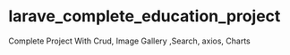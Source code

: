 # larave_complete_education_project
Complete Project With Crud, Image Gallery ,Search, axios, Charts

